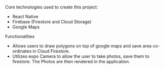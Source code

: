 Core technologies used to create this project:
- React Native
- Firebase (Firestore and Cloud Storage)
- Google Maps

Functionalities
  - Allows users to draw polygons on top of google maps and save area co-ordinates in Cloud Firestore.
  - Utilizes expo Camera to allow the user to take photos, save them to firestore. The Photos are then rendered in the application.
